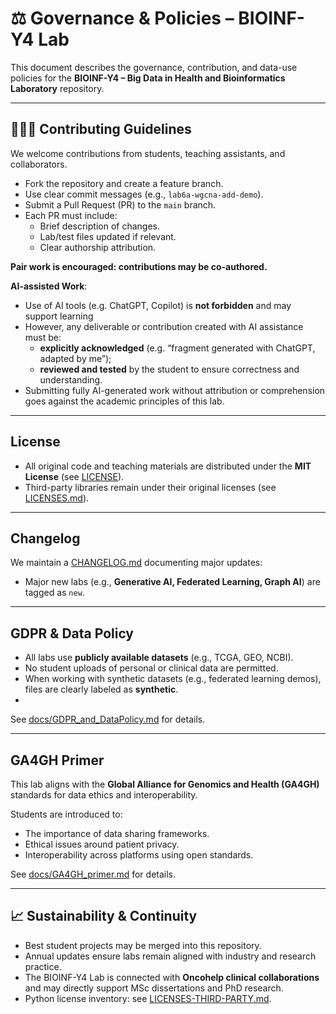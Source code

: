 # ⚖️ Governance & Policies – BIOINF-Y4 Lab

This document describes the governance, contribution, and data-use policies for the **BIOINF-Y4 – Big Data in Health and Bioinformatics Laboratory** repository.

---

## 🧑‍🤝‍🧑 Contributing Guidelines
We welcome contributions from students, teaching assistants, and collaborators.

- Fork the repository and create a feature branch.  
- Use clear commit messages (e.g., `lab6a-wgcna-add-demo`).  
- Submit a Pull Request (PR) to the `main` branch.  
- Each PR must include:
  - Brief description of changes.  
  - Lab/test files updated if relevant.  
  - Clear authorship attribution.  

**Pair work is encouraged: contributions may be co-authored.**

**AI-assisted Work**:
- Use of AI tools (e.g. ChatGPT, Copilot) is **not forbidden** and may support learning  
- However, any deliverable or contribution created with AI assistance must be:
  - **explicitly acknowledged** (e.g. “fragment generated with ChatGPT, adapted by me”);  
  - **reviewed and tested** by the student to ensure correctness and understanding.  
- Submitting fully AI-generated work without attribution or comprehension goes against the academic principles of this lab.  

---

## License
- All original code and teaching materials are distributed under the **MIT License** (see [LICENSE](../LICENSE)).  
- Third-party libraries remain under their original licenses (see [LICENSES.md](LICENSES.md)).  

---

## Changelog
We maintain a [CHANGELOG.md](changelog.md) documenting major updates:  
- Major new labs (e.g., **Generative AI, Federated Learning, Graph AI**) are tagged as `new`.  

---

## GDPR & Data Policy
- All labs use **publicly available datasets** (e.g., TCGA, GEO, NCBI).  
- No student uploads of personal or clinical data are permitted.  
- When working with synthetic datasets (e.g., federated learning demos), files are clearly labeled as **synthetic**.
- 
See [docs/GDPR_and_DataPolicy.md](GDPR_and_DataPolicy.md) for details.

---

## GA4GH Primer
This lab aligns with the **Global Alliance for Genomics and Health (GA4GH)** standards for data ethics and interoperability.  

Students are introduced to:
- The importance of data sharing frameworks.  
- Ethical issues around patient privacy.  
- Interoperability across platforms using open standards.  

See [docs/GA4GH_primer.md](GA4GH_primer.md) for details.

---

## 📈 Sustainability & Continuity
- Best student projects may be merged into this repository.  
- Annual updates ensure labs remain aligned with industry and research practice.  
- The BIOINF-Y4 Lab is connected with **Oncohelp clinical collaborations** and may directly support MSc dissertations and PhD research.
- Python license inventory: see [LICENSES-THIRD-PARTY.md](LICENSES-THIRD-PARTY.md).
